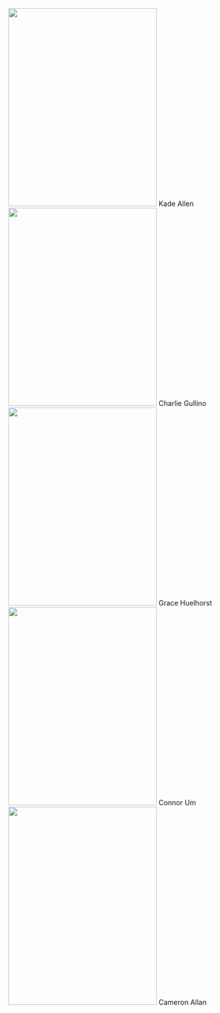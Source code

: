 <img src="https://user-images.githubusercontent.com/89402649/231314517-0e0b16a2-e5cb-4bc3-ab65-acd58024fde0.png" width="300" height="400">
Kade Allen


<img src="https://user-images.githubusercontent.com/89402649/231314538-2eda5be0-7ccb-45b7-be1f-aa0c8c7692ea.png" width="300" height="400">
Charlie Gullino


<img src="https://user-images.githubusercontent.com/89402649/231314542-49cbc030-21a1-403d-bae8-919c785fff1a.png" width="300" height="400">
Grace Huelhorst


<img src="https://user-images.githubusercontent.com/89402649/231315297-0436c687-daca-4987-b917-11c6ef26cc87.png" width="300" height="400">
Connor Um


<img src="https://user-images.githubusercontent.com/89402649/231314831-95de2baa-8ce4-410f-9f54-48515fc3cbcb.jpg" width="300" height="400">
Cameron Allan

